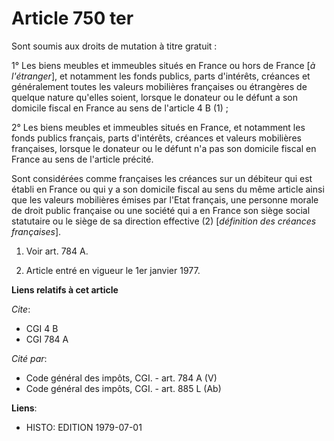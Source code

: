 # Article 750 ter

Sont soumis aux droits de mutation à titre gratuit :

1° Les biens meubles et immeubles situés en France ou hors de France [*à l'étranger*], et notamment les fonds publics, parts
d'intérêts, créances et généralement toutes les valeurs mobilières françaises ou étrangères de quelque nature qu'elles
soient, lorsque le donateur ou le défunt a son domicile fiscal en France au sens de l'article 4 B (1) ;

2° Les biens meubles et immeubles situés en France, et notamment les fonds publics français, parts d'intérêts, créances et
valeurs mobilières françaises, lorsque le donateur ou le défunt n'a pas son domicile fiscal en France au sens de l'article
précité.

Sont considérées comme françaises les créances sur un débiteur qui est établi en France ou qui y a son domicile fiscal au
sens du même article ainsi que les valeurs mobilières émises par l'Etat français, une personne morale de droit public
française ou une société qui a en France son siège social statutaire ou le siège de sa direction effective (2) [*définition
des créances françaises*].

1)  Voir art. 784 A.

2)  Article entré en vigueur le 1er janvier 1977.

**Liens relatifs à cet article**

_Cite_:

  - CGI 4 B
  - CGI 784 A

_Cité par_:

  - Code général des impôts, CGI. - art. 784 A (V)
  - Code général des impôts, CGI. - art. 885 L (Ab)

**Liens**:

  - HISTO: EDITION 1979-07-01
